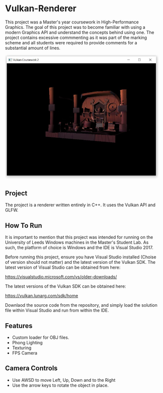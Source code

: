 # Vulkan-Renderer
This project was a Master's year coursework in High-Performance Graphics. The goal of this project was to become familiar with using a modern Graphics API and understand the concepts behind using one.
The project contains excessive commmenting as it was part of the marking scheme and all students were required to provide comments for a substantial amount of lines.

![](QuackQuack/Screenshots/vulkanDemoMain.JPG)

## Project

The project is a renderer written entirely in C++. It uses the Vulkan API and GLFW.

## How To Run

It is important to mention that this project was intended for running on the University of Leeds Windows machines in the Master's Student Lab. 
As such, the platform of choice is Windows and the IDE is Visual Studio 2017.

Before running this project, ensure you have Visual Studio installed (Choise of version should not matter) and the latest version of the Vulkan SDK.
The latest version of Visual Studio can be obtained from here:

https://visualstudio.microsoft.com/vs/older-downloads/

The latest versions of the Vulkan SDK can be obtained here:

https://vulkan.lunarg.com/sdk/home

Downlaod the source code from the repository, and simply load the solution file within Visual Studio and run from within the IDE.

## Features

- Custom loader for OBJ files.
- Phong Lighting
- Texturing
- FPS Camera

## Camera Controls

- Use AWSD to move Left, Up, Down and to the Right
- Use the arrow keys to rotate the object in place. 
